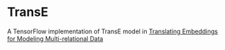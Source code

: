 # TransE
A TensorFlow implementation of TransE model in [Translating Embeddings for Modeling
Multi-relational Data](https://www.utc.fr/~bordesan/dokuwiki/_media/en/transe_nips13.pdf)
